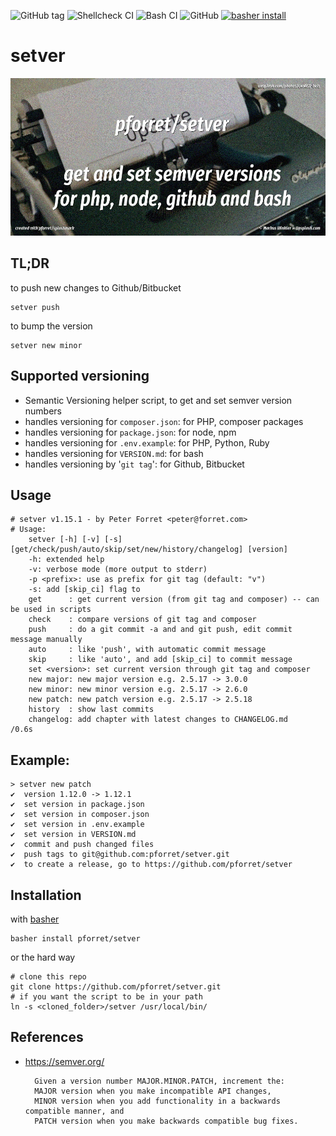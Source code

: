 ![GitHub tag](https://img.shields.io/github/v/tag/pforret/setver)
![Shellcheck CI](https://github.com/pforret/setver/workflows/Shellcheck%20CI/badge.svg)
![Bash CI](https://github.com/pforret/setver/workflows/Bash%20CI/badge.svg)
![GitHub](https://img.shields.io/github/license/pforret/setver)
[![basher install](https://img.shields.io/badge/basher-install-white?logo=gnu-bash&style=flat)](https://basher.gitparade.com/package/)

# setver
![setver logo](setver.jpg)

## TL;DR

to push new changes to Github/Bitbucket

    setver push
    
to bump the version 

    setver new minor
    
## Supported versioning 

* Semantic Versioning helper script, to get and set semver version numbers
* handles versioning for `composer.json`: for PHP, composer packages
* handles versioning for `package.json`: for node, npm
* handles versioning for `.env.example`: for PHP, Python, Ruby
* handles versioning for `VERSION.md`: for bash
* handles versioning by '`git tag`': for Github, Bitbucket

## Usage
```
# setver v1.15.1 - by Peter Forret <peter@forret.com>
# Usage:
    setver [-h] [-v] [-s] [get/check/push/auto/skip/set/new/history/changelog] [version]
    -h: extended help
    -v: verbose mode (more output to stderr)
    -p <prefix>: use as prefix for git tag (default: "v")
    -s: add [skip_ci] flag to
    get      : get current version (from git tag and composer) -- can be used in scripts
    check    : compare versions of git tag and composer
    push     : do a git commit -a and and git push, edit commit message manually
    auto     : like 'push', with automatic commit message
    skip     : like 'auto', and add [skip_ci] to commit message
    set <version>: set current version through git tag and composer
    new major: new major version e.g. 2.5.17 -> 3.0.0
    new minor: new minor version e.g. 2.5.17 -> 2.6.0
    new patch: new patch version e.g. 2.5.17 -> 2.5.18
    history  : show last commits
    changelog: add chapter with latest changes to CHANGELOG.md                                                     /0.6s
```

## Example:

    > setver new patch   
    ✔  version 1.12.0 -> 1.12.1
    ✔  set version in package.json
    ✔  set version in composer.json
    ✔  set version in .env.example
    ✔  set version in VERSION.md
    ✔  commit and push changed files
    ✔  push tags to git@github.com:pforret/setver.git
    ✔  to create a release, go to https://github.com/pforret/setver


## Installation

with [basher](https://github.com/basherpm/basher)

    basher install pforret/setver

or the hard way

    # clone this repo
    git clone https://github.com/pforret/setver.git
    # if you want the script to be in your path
    ln -s <cloned_folder>/setver /usr/local/bin/

## References
* https://semver.org/

		Given a version number MAJOR.MINOR.PATCH, increment the:
		MAJOR version when you make incompatible API changes,
		MINOR version when you add functionality in a backwards compatible manner, and
		PATCH version when you make backwards compatible bug fixes.

